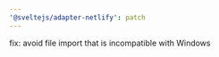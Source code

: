 ```yaml
---
'@sveltejs/adapter-netlify': patch
---
```


fix: avoid file import that is incompatible with Windows
